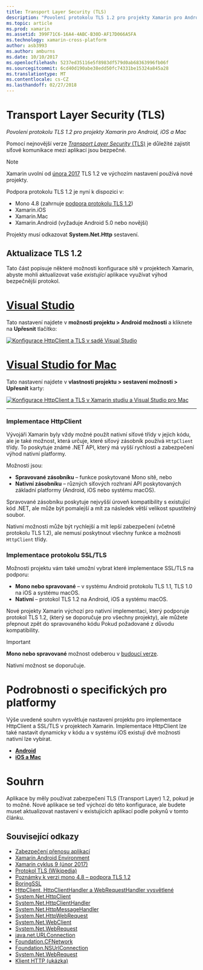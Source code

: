 ```yaml
---
title: Transport Layer Security (TLS)
description: "Povolení protokolu TLS 1.2 pro projekty Xamarin pro Android, iOS a Mac"
ms.topic: article
ms.prod: xamarin
ms.assetid: 399F71C6-16A4-4ABC-B30D-AF17D066A5FA
ms.technology: xamarin-cross-platform
author: asb3993
ms.author: amburns
ms.date: 10/10/2017
ms.openlocfilehash: 5237ed35116e5f8983df579d0ab68363996fb06f
ms.sourcegitcommit: 6cd40d190abe38edd50fc74331be15324a845a28
ms.translationtype: MT
ms.contentlocale: cs-CZ
ms.lasthandoff: 02/27/2018
---
```

# <a name="transport-layer-security-tls"></a>Transport Layer Security (TLS)

_Povolení protokolu TLS 1.2 pro projekty Xamarin pro Android, iOS a Mac_

Pomocí nejnovější verze [ _Transport Layer Security_ (TLS)](https://en.wikipedia.org/wiki/Transport_Layer_Security) je důležité zajistit síťové komunikace mezi aplikací jsou bezpečné.

> [!NOTE]
> Xamarin uvolní od [února 2017](https://releases.xamarin.com/stable-release-cycle-9/) TLS 1.2 ve výchozím nastavení používá nové projekty.

Podpora protokolu TLS 1.2 je nyní k dispozici v:

* Mono 4.8 (zahrnuje [podpora protokolu TLS 1.2](http://www.mono-project.com/docs/about-mono/releases/4.8.0/#tls-12-support))
* Xamarin.iOS
* Xamarin.Mac
* Xamarin.Android (vyžaduje Android 5.0 nebo novější)

Projekty musí odkazovat **System.Net.Http** sestavení. 

## <a name="updating-to-tls-12"></a>Aktualizace TLS 1.2

Tato část popisuje některé možnosti konfigurace sítě v projektech Xamarin, abyste mohli aktualizovat vaše _existující_ aplikace využívat výhod bezpečnější protokol.


# <a name="visual-studiotabvswin"></a>[Visual Studio](#tab/vswin)

Tato nastavení najdete v **možnosti projektu > Android možnosti** a kliknete na **Upřesnit** tlačítko: 

[![Konfigurace HttpClient a TLS v sadě Visual Studio](transport-layer-security-images/properties-vs-sml.png)](transport-layer-security-images/properties-vs.png)

# <a name="visual-studio-for-mactabvsmac"></a>[Visual Studio for Mac](#tab/vsmac)
Tato nastavení najdete v **vlastnosti projektu > sestavení možnosti > Upřesnit** karty:

[![Konfigurace HttpClient a TLS v Xamarin studiu a Visual Studio pro Mac](transport-layer-security-images/properties-xs-sml.png)](transport-layer-security-images/properties-xs.png)

-----


### <a name="httpclient-implementation"></a>Implementace HttpClient

Vývojáři Xamarin byly vždy možné použít nativní síťové třídy v jejich kódu, ale je také možnost, která určuje, které síťový zásobník používá `HttpClient` třídy. To poskytuje známé .NET API, který má vyšší rychlosti a zabezpečení výhod nativní platformy.

Možnosti jsou:

- **Spravované zásobníku** – funkce poskytované Mono sítě, nebo
- **Nativní zásobníku** – různých síťových rozhraní API poskytovaných základní platformy (Android, iOS nebo systému macOS).

Spravované zásobníku poskytuje nejvyšší úroveň kompatibility s existující kód .NET, ale může být pomalejší a mít za následek větší velikost spustitelný soubor.

Nativní možnosti může být rychlejší a mít lepší zabezpečení (včetně protokolu TLS 1.2), ale nemusí poskytnout všechny funkce a možnosti `HttpClient` třídy.


### <a name="ssltls-implementation"></a>Implementace protokolu SSL/TLS

Možnosti projektu vám také umožní vybrat které implementace SSL/TLS na podporu:

- **Mono nebo spravované** – v systému Android protokolu TLS 1.1, TLS 1.0 na iOS a systému macOS.
- **Nativní** – protokol TLS 1.2 na Android, iOS a systému macOS.

Nové projekty Xamarin výchozí pro nativní implementaci, který podporuje protokol TLS 1.2, (který se doporučuje pro všechny projekty), ale můžete přepnout zpět do spravovaného kódu Pokud požadované z důvodu kompatibility.

> [!IMPORTANT]
> **Mono nebo spravované** možnost odeberou v [budoucí verze](https://developer.xamarin.com/releases/ios/xamarin.ios_10/xamarin.ios_10.8/).
>
> Nativní možnost se doporučuje.

# <a name="platform-specific-details"></a>Podrobnosti o specifických pro platformy

Výše uvedené souhrn vysvětluje nastavení projektu pro implementace HttpClient a SSL/TLS v projektech Xamarin. Implementace HttpClient lze také nastavit dynamicky v kódu a v systému iOS existují dvě možnosti nativní lze vybírat.

- [**Android**](~/android/app-fundamentals/http-stack.md)
- [**iOS a Mac**](~/cross-platform/macios/http-stack.md)


# <a name="summary"></a>Souhrn

Aplikace by měly používat zabezpečení TLS (Transport Layer) 1.2, pokud je to možné.
Nové aplikace se teď výchozí do této konfigurace, ale budete muset aktualizovat nastavení v existujících aplikací podle pokynů v tomto článku.

## <a name="related-links"></a>Související odkazy

- [Zabezpečení přenosu aplikací](~/ios/app-fundamentals/ats.md)
- [Xamarin.Android Environment](~/android/deploy-test/environment.md)
- [Xamarin cyklus 9 (únor 2017)](https://releases.xamarin.com/stable-release-cycle-9/)
- [Protokol TLS (Wikipedia)](https://en.wikipedia.org/wiki/Transport_Layer_Security)
- [Poznámky k verzi mono 4.8 – podpora TLS 1.2](http://www.mono-project.com/docs/about-monohttps://developer.xamarin.com/releases/4.8.0/#tls-12-support)
- [BoringSSL](https://boringssl.googlesource.com/boringssl/)
- [HttpClient, HttpClientHandler a WebRequestHandler vysvětlené](https://blogs.msdn.microsoft.com/henrikn/2012/08/07/httpclient-httpclienthandler-and-webrequesthandler-explained/)
- [System.Net.HttpClient](https://msdn.microsoft.com/en-us/library/system.net.http.httpclient(v=vs.118).aspx)
- [System.Net.HttpClientHandler](https://msdn.microsoft.com/en-us/library/system.net.http.httpclienthandler(v=vs.118).aspx)
- [System.Net.HttpMessageHandler](https://msdn.microsoft.com/en-us/library/system.net.http.httpmessagehandler(v=vs.118).aspx)
- [System.Net.HttpWebRequest](https://msdn.microsoft.com/en-us/library/system.net.httpwebrequest(v=vs.110).aspx)
- [System.Net.WebClient](https://msdn.microsoft.com/en-us/library/system.net.webclient(v=vs.110).aspx)
- [System.Net.WebRequest](https://msdn.microsoft.com/en-us/library/system.net.webrequest(v=vs.110).aspx)
- [java.net.URLConnection](http://developer.android.com/reference/java/net/URLConnection.html)
- [Foundation.CFNetwork](https://developer.xamarin.com/api/type/CoreFoundation.CFNetwork/)
- [Foundation.NSUrlConnection](https://developer.xamarin.com/api/type/Foundation.NSUrlConnection/)
- [System.Net.WebRequest](https://msdn.microsoft.com/en-us/library/system.net.webrequest(v=vs.110).aspx)
- [Klient HTTP (ukázka)](https://developer.xamarin.com/samples/monotouch/HttpClient/)
